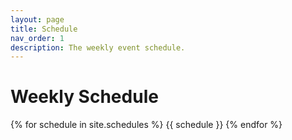 ```yaml
---
layout: page
title: Schedule
nav_order: 1
description: The weekly event schedule.
---
```


# Weekly Schedule

{% for schedule in site.schedules %}
{{ schedule }}
{% endfor %}
